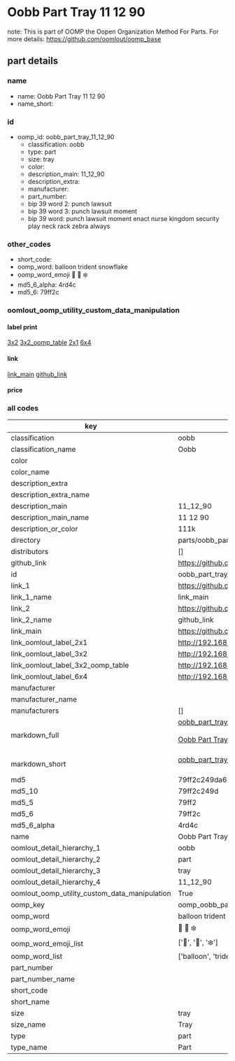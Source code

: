 # Oobb Part Tray 11 12 90  

note: This is part of OOMP the Oopen Organization Method For Parts. For more details: https://github.com/oomlout/oomp_base

##  part details





### name
* name: Oobb Part Tray 11 12 90
* name_short: 
### id
* oomp_id: oobb_part_tray_11_12_90
  * classification: oobb
  * type: part
  * size: tray
  * color: 
  * description_main: 11_12_90
  * description_extra: 
  * manufacturer: 
  * part_number: 
  * bip 39 word 2: punch lawsuit
  * bip 39 word 3: punch lawsuit moment
  * bip 39 word: punch lawsuit moment enact nurse kingdom security play neck rack zebra always

### other_codes
* short_code: 
* oomp_word: balloon trident snowflake
* oomp_word_emoji :balloon: :trident: :snowflake:
* md5_6_alpha: 4rd4c
* md5_6: 79ff2c






### oomlout_oomp_utility_custom_data_manipulation
#### label print
[3x2](http://192.168.1.245:1112/?label=oomp%204rd4c)
[3x2_oomp_table](http://192.168.1.107:1112/?label=oomp%204rd4c)
[2x1](http://192.168.1.242:1112/?label=oomp%204rd4c)
[6x4](http://192.168.1.55:1112/?label=oomp%204rd4c)    

#### link

[link_main](https://github.com/oomlout/oomlout_oomp_current_version_messy/tree/main/parts/oobb_part_tray_11_12_90) [github_link](https://github.com/oomlout/oomlout_oomp_part_src/tree/main/parts/oobb_part_tray_11_12_90)                             

#### price







### all codes 
| key | value |  
| --- | --- |  
| classification | oobb |  
| classification_name | Oobb |  
| color |  |  
| color_name |  |  
| description_extra |  |  
| description_extra_name |  |  
| description_main | 11_12_90 |  
| description_main_name | 11 12 90 |  
| description_or_color | 111k |  
| directory | parts/oobb_part_tray_11_12_90 |  
| distributors | [] |  
| github_link | https://github.com/oomlout/oomlout_oomp_part_src/tree/main/parts/oobb_part_tray_11_12_90 |  
| id | oobb_part_tray_11_12_90 |  
| link_1 | https://github.com/oomlout/oomlout_oomp_current_version_messy/tree/main/parts/oobb_part_tray_11_12_90 |  
| link_1_name | link_main |  
| link_2 | https://github.com/oomlout/oomlout_oomp_part_src/tree/main/parts/oobb_part_tray_11_12_90 |  
| link_2_name | github_link |  
| link_main | https://github.com/oomlout/oomlout_oomp_current_version_messy/tree/main/parts/oobb_part_tray_11_12_90 |  
| link_oomlout_label_2x1 | http://192.168.1.242:1112/?label=oomp%204rd4c |  
| link_oomlout_label_3x2 | http://192.168.1.245:1112/?label=oomp%204rd4c |  
| link_oomlout_label_3x2_oomp_table | http://192.168.1.107:1112/?label=oomp%204rd4c |  
| link_oomlout_label_6x4 | http://192.168.1.55:1112/?label=oomp%204rd4c |  
| manufacturer |  |  
| manufacturer_name |  |  
| manufacturers | [] |  
| markdown_full | [oobb_part_tray_11_12_90](https://github.com/oomlout/oomlout_oomp_current_version_messy/tree/main/parts/oobb_part_tray_11_12_90)<br>[](https://github.com/oomlout/oomlout_oomp_current_version_messy/tree/main/parts/oobb_part_tray_11_12_90)<br>[Oobb Part Tray 11 12 90](https://github.com/oomlout/oomlout_oomp_current_version_messy/tree/main/parts/oobb_part_tray_11_12_90)<br><br> |  
| markdown_short | [oobb_part_tray_11_12_90](https://github.com/oomlout/oomlout_oomp_current_version_messy/tree/main/parts/oobb_part_tray_11_12_90)<br><br> |  
| md5 | 79ff2c249da65859eacbc4971ddf8d6e |  
| md5_10 | 79ff2c249d |  
| md5_5 | 79ff2 |  
| md5_6 | 79ff2c |  
| md5_6_alpha | 4rd4c |  
| name | Oobb Part Tray 11 12 90 |  
| oomlout_detail_hierarchy_1 | oobb |  
| oomlout_detail_hierarchy_2 | part |  
| oomlout_detail_hierarchy_3 | tray |  
| oomlout_detail_hierarchy_4 | 11_12_90 |  
| oomlout_oomp_utility_custom_data_manipulation | True |  
| oomp_key | oomp_oobb_part_tray_11_12_90 |  
| oomp_word | balloon trident snowflake |  
| oomp_word_emoji | :balloon: :trident: :snowflake: |  
| oomp_word_emoji_list | [':balloon:', ':trident:', ':snowflake:'] |  
| oomp_word_list | ['balloon', 'trident', 'snowflake'] |  
| part_number |  |  
| part_number_name |  |  
| short_code |  |  
| short_name |  |  
| size | tray |  
| size_name | Tray |  
| type | part |  
| type_name | Part |  
